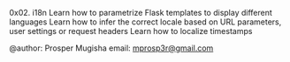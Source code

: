 0x02. i18n
Learn how to parametrize Flask templates to display different languages
Learn how to infer the correct locale based on URL parameters, user settings or request headers
Learn how to localize timestamps

@author: Prosper Mugisha
email: mprosp3r@gmail.com
